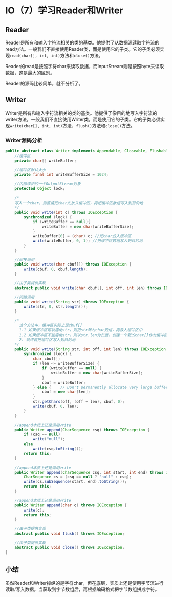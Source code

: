 # IO（7）学习Reader和Writer
## Reader
Reader是所有和输入字符流相关的类的基类。他提供了从数据源读取字符流的read方法。一般我们不直接使用Reader类，而是使用它的子类。它的子类必须实现`read(char[], int, int)`方法和`close()`方法。

Reader的read是按照字符char来读取数据，而InputStream则是按照byte来读取数据，这是最大的区别。

Reader的源码比较简单，就不分析了。

## Writer
Writer是所有和输入字符流相关的类的基类。他提供了像目的地写入字符流的writer方法。一般我们不直接使用Writer类，而是使用它的子类。它的子类必须实现`write(char[], int, int)`方法、`flush()`方法和`close()`方法。

### Writer源码分析
```java
public abstract class Writer implements Appendable, Closeable, Flushable {
	//缓冲区
	private char[] writeBuffer;

	//缓冲区默认大小
    private final int writeBufferSize = 1024;

    //内部维护的一个OutputStream对象
    protected Object lock;
	
	/*
	写入一个char，则直接把char先放入缓冲区，再把缓冲区数组写入到目的地
	*/
	public void write(int c) throws IOException {
        synchronized (lock) {
            if (writeBuffer == null){
                writeBuffer = new char[writeBufferSize];
            }
            writeBuffer[0] = (char) c; //把char放入缓冲区
            write(writeBuffer, 0, 1); //把缓冲区数组写入到目的地
        }
    }

    //间接调用
    public void write(char cbuf[]) throws IOException {
        write(cbuf, 0, cbuf.length);
    }

    //由子类提供实现
    abstract public void write(char cbuf[], int off, int len) throws IOException;

    //间接调用
    public void write(String str) throws IOException {
        write(str, 0, str.length());
    }

    /*
	  这个方法中，缓冲区实际上是cbuf[]
	  1.1 如果缓冲区可以容纳str，则把str转为char数组，再放入缓冲区中
	  1.2 如果缓冲区不能容纳str，则以str.len为长度，创建一个新的char[]作为缓冲区，再把str放进去
	  2. 最终再把缓冲区写入到目的地
	*/
    public void write(String str, int off, int len) throws IOException {
        synchronized (lock) {
            char cbuf[];
            if (len <= writeBufferSize) {
                if (writeBuffer == null) {
                    writeBuffer = new char[writeBufferSize];
                }
                cbuf = writeBuffer;
            } else {    // Don't permanently allocate very large buffers.
                cbuf = new char[len];
            }
            str.getChars(off, (off + len), cbuf, 0);
            write(cbuf, 0, len);
        }
    }

    //append本质上还是调用write
    public Writer append(CharSequence csq) throws IOException {
        if (csq == null)
            write("null");
        else
            write(csq.toString());
        return this;
    }

    //append本质上还是调用write
    public Writer append(CharSequence csq, int start, int end) throws IOException {
        CharSequence cs = (csq == null ? "null" : csq);
        write(cs.subSequence(start, end).toString());
        return this;
    }

    //append本质上还是调用write
    public Writer append(char c) throws IOException {
        write(c);
        return this;
    }

    //由子类提供实现
    abstract public void flush() throws IOException;

    //由子类提供实现
    abstract public void close() throws IOException;
}
```

## 小结
虽然Reader和Writer操纵的是字符char，但在底层，实质上还是使用字节流进行读取/写入数据。当获取到字节数组后，再根据编码格式把字节数组拼成字符。
